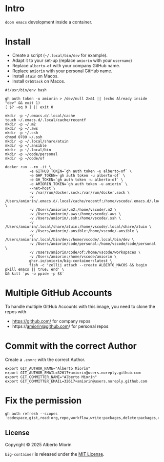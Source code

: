 # Intro
`doom emacs` development inside a container.

# Install
* Create a script (`~/.local/bin/dev` for example).
* Adapt it to your set-up (replace `amiorin` with your `username`)
* Replace `alberto-of` with your company GitHub name.
* Replace `amiorin` with your personal GitHub name.
* Install `atuin` on Macos.
* Install `OrbStack` on Macos.

``` shell
#!/usr/bin/env bash

gh auth token -u amiorin > /dev/null 2>&1 || (echo Already inside "dev" && exit 1)
[ $? -eq 0 ] || exit 0

mkdir -p ~/.emacs.d/.local/cache
touch ~/.emacs.d/.local/cache/recentf
mkdir -p ~/.m2
mkdir -p ~/.aws
mkdir -p ~/.ssh
chmod 0700 ~/.ssh
mkdir -p ~/.local/share/atuin
mkdir -p ~/.ansible
mkdir -p ~/.local/bin
mkdir -p ~/code/personal
mkdir -p ~/code/of

docker run --rm -it \
           -e GITHUB_TOKEN=`gh auth token -u alberto-of` \
           -e GHP_TOKEN=`gh auth token -u alberto-of` \
           -e GH_TOKEN=`gh auth token -u alberto-of` \
           -e AMIORIN_TOKEN=`gh auth token -u amiorin` \
           --net=host \
           -v /var/run/docker.sock:/var/run/docker.sock \
           -v /Users/amiorin/.emacs.d/.local/cache/recentf:/home/vscode/.emacs.d/.local/cache/recentf \
           -v /Users/amiorin/.m2:/home/vscode/.m2 \
           -v /Users/amiorin/.aws:/home/vscode/.aws \
           -v /Users/amiorin/.ssh:/home/vscode/.ssh \
           -v /Users/amiorin/.local/share/atuin:/home/vscode/.local/share/atuin \
           -v /Users/amiorin/.ansible:/home/vscode/.ansible \
           -v /Users/amiorin/.local/bin/dev:/home/vscode/.local/bin/dev \
           -v /Users/amiorin/code/personal:/home/vscode/code/personal \
           -v /Users/amiorin/code/of:/home/vscode/workspaces \
           -v /Users/amiorin:/home/vscode/amiorin \
           ghcr.io/amiorin/big-container:latest \
           fish -c 'zellij attach --create ALBERTO_MACOS && begin pkill emacs || true; end' \
&& kill `ps -o ppid= -p $$`
```

# Multiple GitHub Accounts
To handle multiple GitHub Accounts with this image, you need to clone the repos with
* https://github.com/ for company repos
* https://amiorin@github.com/ for personal repos

# Commit with the correct Author
Create a `.envrc` with the correct Author.

``` shell
export GIT_AUTHOR_NAME="Alberto Miorin"
export GIT_AUTHOR_EMAIL=32617+amiorin@users.noreply.github.com
export GIT_COMMITTER_NAME="Alberto Miorin"
export GIT_COMMITTER_EMAIL=32617+amiorin@users.noreply.github.com
```

# Fix the permission

``` shell
gh auth refresh --scopes 'codespace,gist,read:org,repo,workflow,write:packages,delete:packages,read:packages'
```

## License

Copyright © 2025 Alberto Miorin

`big-container` is released under the [MIT License](https://opensource.org/licenses/MIT).
